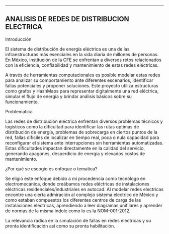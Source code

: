 ------------------------------------------------------------------------
ANALISIS DE REDES DE DISTRIBUCION ELECTRICA
------------------------------------------------------------------------
Introducción

El sistema de distribución de energía eléctrica es una de las infraestructuras más esenciales en la vida diaria de millones de personas. En México, institución de la CFE se enfrentan a diversos retos relacionados con la eficiencia, confiabilidad y mantenimiento de estas redes eléctricas.

A través de herramientas computacionales es posible modelar estas redes para analizar su comportamiento ante diferentes escenarios, identificar fallas potenciales y proponer soluciones. Este proyecto utiliza estructuras como grafos y HashMaps para representar digitalmente una red eléctrica, simular el flujo de energía y brindar análisis básicos sobre su funcionamiento.

Problematica 

Las redes de distribución eléctrica enfrentan diversos problemas técnicos y logísticos como la dificultad para identificar las rutas optimas de distribución de energía, problemas de sobrecarga en ciertos puntos de la red, fallas difíciles de localizar en tiempo real, poca o nula capacidad para reconfigurar el sistema ante interrupciones sin herramientas automatizadas.
Estas dificultades impactan directamente en la calidad del servicio, generando apagones, desperdicio de energía y elevados costos de mantenimiento.


¿Por qué se escogio es enfoque o tematica?

Se eligió este enfoque debido a mi procedencia como tecnólogo en electromecánica, donde creábamos redes eléctricas de instalaciones eléctricas residenciales/industriales en autocad.
Al modelar redes electricas encontre una cierta admiración al complejo sistema electrico de México y como estaban compuestos los diferentes centros de carga de las instalaciones electricas, aprendiendo a leer diagramas unifilares y aprender de normas de la misma indole como lo es la NOM-001-2012.

La relevancia radica en la simulación de fallas en redes eléctricas y su pronta identificación así como su pronta habilitación.







